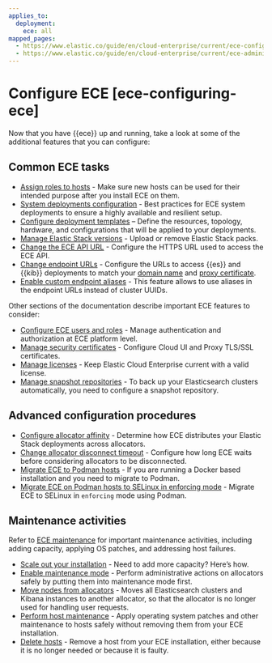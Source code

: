 ```yaml
---
applies_to:
  deployment:
    ece: all
mapped_pages:
  - https://www.elastic.co/guide/en/cloud-enterprise/current/ece-configuring-ece.html
  - https://www.elastic.co/guide/en/cloud-enterprise/current/ece-administering-ece.html
---
```


# Configure ECE [ece-configuring-ece]

Now that you have {{ece}} up and running, take a look at some of the additional features that you can configure:

## Common ECE tasks

* [Assign roles to hosts](../../../deploy-manage/deploy/cloud-enterprise/assign-roles-to-hosts.md) - Make sure new hosts can be used for their intended purpose after you install ECE on them.
* [System deployments configuration](system-deployments-configuration.md) - Best practices for ECE system deployments to ensure a highly available and resilient setup.
* [Configure deployment templates](configure-deployment-templates.md) – Define the resources, topology, hardware, and configurations that will be applied to your deployments.
* [Manage Elastic Stack versions](./manage-elastic-stack-versions.md) - Upload or remove Elastic Stack packs.
* [Change the ECE API URL](./change-ece-api-url.md) - Configure the HTTPS URL used to access the ECE API.
* [Change endpoint URLs](change-endpoint-urls.md) - Configure the URLs to access {{es}} and {{kib}} deployments to match your [domain name](./ece-wildcard-dns.md) and [proxy certificate](../../security/secure-your-elastic-cloud-enterprise-installation/manage-security-certificates.md).
* [Enable custom endpoint aliases](./enable-custom-endpoint-aliases.md) - This feature allows to use aliases in the endpoint URLs instead of cluster UUIDs.

Other sections of the documentation describe important ECE features to consider:

* [Configure ECE users and roles](../../users-roles/cloud-enterprise-orchestrator.md) - Manage authentication and authorization at ECE platform level.
* [Manage security certificates](../../security/secure-your-elastic-cloud-enterprise-installation/manage-security-certificates.md) - Configure Cloud UI and Proxy TLS/SSL certificates.
* [Manage licenses](../../license/manage-your-license-in-ece.md) - Keep Elastic Cloud Enterprise current with a valid license.
* [Manage snapshot repositories](../../tools/snapshot-and-restore/cloud-enterprise.md) - To back up your Elasticsearch clusters automatically, you need to configure a snapshot repository.

## Advanced configuration procedures

* [Configure allocator affinity](configure-allocator-affinity.md) - Determine how ECE distributes your Elastic Stack deployments across allocators.
* [Change allocator disconnect timeout](change-allocator-disconnect-timeout.md) - Configure how long ECE waits before considering allocators to be disconnected.
* [Migrate ECE to Podman hosts](./migrate-ece-to-podman-hosts.md) - If you are running a Docker based installation and you need to migrate to Podman.
* [Migrate ECE on Podman hosts to SELinux in enforcing mode](../../security/secure-your-elastic-cloud-enterprise-installation/migrate-ece-on-podman-hosts-to-selinux-enforce.md) - Migrate ECE to SELinux in `enforcing` mode using Podman.

## Maintenance activities

Refer to [ECE maintenance](../../maintenance/ece.md) for important maintenance activities, including adding capacity, applying OS patches, and addressing host failures.

* [Scale out your installation](../../../deploy-manage/maintenance/ece/scale-out-installation.md) - Need to add more capacity? Here’s how.
* [Enable maintenance mode](../../../deploy-manage/maintenance/ece/enable-maintenance-mode.md) - Perform administrative actions on allocators safely by putting them into maintenance mode first.
* [Move nodes from allocators](../../../deploy-manage/maintenance/ece/move-nodes-instances-from-allocators.md) - Moves all Elasticsearch clusters and Kibana instances to another allocator, so that the allocator is no longer used for handling user requests.
* [Perform host maintenance](../../../deploy-manage/maintenance/ece/perform-ece-hosts-maintenance.md) - Apply operating system patches and other maintenance to hosts safely without removing them from your ECE installation.
* [Delete hosts](../../../deploy-manage/maintenance/ece/delete-ece-hosts.md) - Remove a host from your ECE installation, either because it is no longer needed or because it is faulty.
